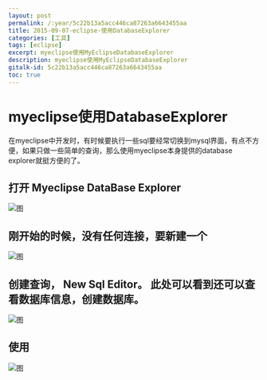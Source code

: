 ```yaml
---
layout: post
permalink: /:year/5c22b13a5acc446ca87263a6643455aa
title: 2015-09-07-eclipse-使用DatabaseExplorer
categories: [工具]
tags: [eclipse]
excerpt: myeclipse使用MyEclipseDatabaseExplorer
description: myeclipse使用MyEclipseDatabaseExplorer
gitalk-id: 5c22b13a5acc446ca87263a6643455aa
toc: true
---
```


# myeclipse使用DatabaseExplorer

在myeclipse中开发时，有时候要执行一些sql要经常切换到mysql界面，有点不方便，如果只做一些简单的查询，那么使用myeclipse本身提供的database explorer就挺方便的了。

## 打开 Myeclipse DataBase Explorer

![图](http://image.linxingyang.net/image/E-eclipse/image/2015-09-07/showview.png)

## 刚开始的时候，没有任何连接，要新建一个

![图](http://image.linxingyang.net/image/E-eclipse/image/2015-09-07/clipboard.png)

## 创建查询， New Sql Editor。 此处可以看到还可以查看数据库信息，创建数据库。

![图](http://image.linxingyang.net/image/E-eclipse/image/2015-09-07/createSqlEditor.png)

## 使用

![图](http://image.linxingyang.net/image/E-eclipse/image/2015-09-07/use.png)
